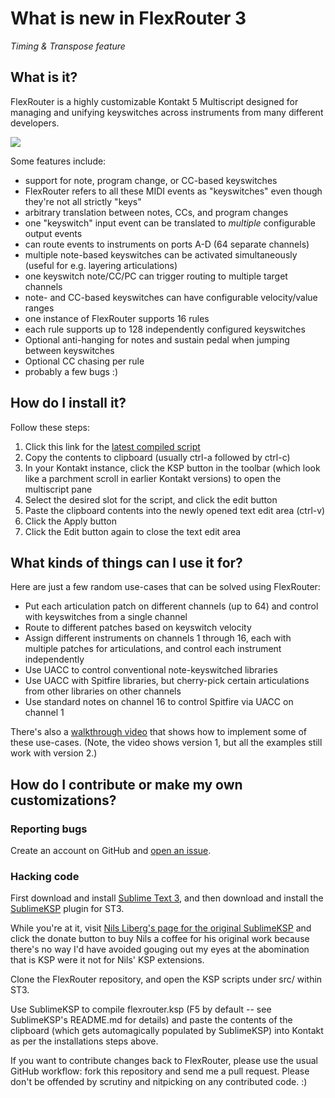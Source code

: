 # What is new in FlexRouter 3

*Timing & Transpose feature*


## What is it?

FlexRouter is a highly customizable Kontakt 5 Multiscript designed for managing and unifying keyswitches across instruments from many different developers.

![](https://dominiksvoboda.com/wp-content/uploads/2021/07/dominiksvoboda.com-flexrouter.png)

Some features include:

* support for note, program change, or CC-based keyswitches
 * FlexRouter refers to all these MIDI events as "keyswitches" even though they're not all strictly "keys"
* arbitrary translation between notes, CCs, and program changes
 * one "keyswitch" input event can be translated to *multiple* configurable output events
* can route events to instruments on ports A-D (64 separate channels)
* multiple note-based keyswitches can be activated simultaneously (useful for e.g. layering articulations)
* one keyswitch note/CC/PC can trigger routing to multiple target channels
* note- and CC-based keyswitches can have configurable velocity/value ranges
* one instance of FlexRouter supports 16 rules
* each rule supports up to 128 independently configured keyswitches
* Optional anti-hanging for notes and sustain pedal when jumping between keyswitches
* Optional CC chasing per rule
* probably a few bugs :)


## How do I install it?

Follow these steps:

1. Click this link for the [latest compiled script](https://urandom.ca/flexrouter/latest)
2. Copy the contents to clipboard (usually ctrl-a followed by ctrl-c)
3. In your Kontakt instance, click the KSP button in the toolbar (which look like a parchment scroll in earlier Kontakt versions) to open the multiscript pane
4. Select the desired slot for the script, and click the edit button
5. Paste the clipboard contents into the newly opened text edit area (ctrl-v)
6. Click the Apply button
7. Click the Edit button again to close the text edit area



## What kinds of things can I use it for?

Here are just a few random use-cases that can be solved using FlexRouter:

* Put each articulation patch on different channels (up to 64) and control with keyswitches
  from a single channel
* Route to different patches based on keyswitch velocity
* Assign different instruments on channels 1 through 16, each with multiple patches for articulations, and
  control each instrument independently
* Use UACC to control conventional note-keyswitched libraries
* Use UACC with Spitfire libraries, but cherry-pick certain articulations from
  other libraries on other channels
* Use standard notes on channel 16 to control Spitfire via UACC on channel 1

There's also a [walkthrough video](https://www.youtube.com/watch?v=FddWrEwaNmM) that shows how to implement some of these use-cases.
(Note, the video shows version 1, but all the examples still work with version 2.)


## How do I contribute or make my own customizations?

### Reporting bugs

Create an account on GitHub and [open an issue](https://github.com/jtackaberry/flexrouter/issues).


### Hacking code

First download and install [Sublime Text 3](http://www.sublimetext.com/3), and then download and install the [SublimeKSP](https://github.com/nojanath/SublimeKSP#installation) plugin for ST3.

While you're at it, visit [Nils Liberg's page for the original SublimeKSP](http://nilsliberg.se/ksp/) and click the donate button to buy Nils a coffee for his original work because there's no way I'd have avoided gouging out my eyes at the abomination that is KSP were it not for Nils' KSP extensions.

Clone the FlexRouter repository, and open the KSP scripts under src/ within ST3.

Use SublimeKSP to compile flexrouter.ksp (F5 by default -- see SublimeKSP's README.md for details) and paste the contents of the clipboard (which gets automagically populated by SublimeKSP) into Kontakt as per the installations steps above.

If you want to contribute changes back to FlexRouter, please use the usual GitHub workflow: fork this repository and send me a pull request.  Please don't be offended by scrutiny and nitpicking on any contributed code. :)

